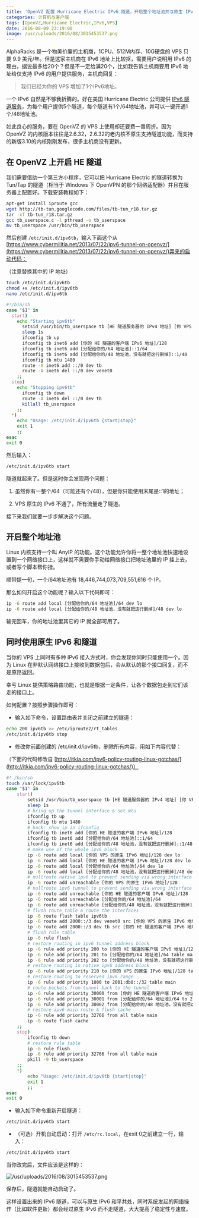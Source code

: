 ```yaml
---
title: 'OpenVZ 配置 Hurricane Electric IPv6 隧道，开启整个地址池并与原生 IPv6 共同使用'
categories: 计算机与客户端
tags: [OpenVZ,Hurricane Electric,IPv6,VPS]
date: 2016-08-09 23:19:00
image: /usr/uploads/2016/08/3015453537.png
---
```

AlphaRacks 是一个物美价廉的主机商，1CPU、512M内存、10G硬盘的 VPS 只要 9.9 美元/年。但是这家主机商在 IPv6 地址上比较抠，需要用户说明用 IPv6 的理由，据说最多给20个？但是不一定给满20个，比如我告诉主机商要用 IPv6 地址给仅支持 IPv6 的用户提供服务，主机商回复：

> 我们已经为你的 VPS 增加了1个IPv6地址。

一个 IPv6 自然是不够我折腾的。好在美国 Hurricane Electric 公司提供 [IPv6 隧道服务](https://tunnelbroker.net/)，为每个用户提供5个隧道，每个隧道有1个/64地址池，并可以一键开通1个/48地址池。

如此良心的服务，要在 OpenVZ 的 VPS 上使用却还要费一番周折。因为 OpenVZ 的内核版本往往是2.6.32，2.6.32的老内核不原生支持隧道功能，而支持的新版3.10的内核刚刚发布，很多主机商没有更新。

在 OpenVZ 上开启 HE 隧道
----------------------

我们需要借助一个第三方小程序，它可以把 Hurricane Electric 的隧道转换为 Tun/Tap 的隧道（相当于 Windows 下 OpenVPN 的那个网络适配器）并且在服务器上配置好。下载安装教程如下：

```bash
apt-get install iproute gcc
wget http://tb-tun.googlecode.com/files/tb-tun_r18.tar.gz
tar -xf tb-tun_r18.tar.gz
gcc tb_userspace.c -l pthread -o tb_userspace
mv tb_userspace /usr/bin/tb_userspace
```

然后创建 `/etc/init.d/ipv6tb`，输入下面这个从[https://www.cybermilitia.net/2013/07/22/ipv6-tunnel-on-openvz/](https://www.cybermilitia.net/2013/07/22/ipv6-tunnel-on-openvz/)弄来的启动代码：

（注意替换其中的 IP 地址）

```bash
touch /etc/init.d/ipv6tb
chmod +x /etc/init.d/ipv6tb
nano /etc/init.d/ipv6tb
```

```bash
#!/bin/sh
case "$1" in
  start)
    echo "Starting ipv6tb"
      setsid /usr/bin/tb_userspace tb [HE 隧道服务器的 IPv4 地址] [你 VPS 的 IPv4 地址] sit > /dev/null 2>&1 &
      sleep 1s
      ifconfig tb up
      ifconfig tb inet6 add [你的 HE 隧道的客户端 IPv6 地址]/128
      ifconfig tb inet6 add [分配给你的/64 地址池]::1/64
      ifconfig tb inet6 add [分配给你的/48 地址池，没有就把这行删掉]::1/48
      ifconfig tb mtu 1480
      route -A inet6 add ::/0 dev tb
      route -A inet6 del ::/0 dev venet0
    ;;
  stop)
    echo "Stopping ipv6tb"
      ifconfig tb down
      route -A inet6 del ::/0 dev tb
      killall tb_userspace
    ;;
  *)
    echo "Usage: /etc/init.d/ipv6tb {start|stop}"
    exit 1
    ;;
esac
exit 0
```

然后输入：

```bash
/etc/init.d/ipv6tb start
```

隧道就起来了。但是这时你会发现两个问题：

1. 虽然你有一整个/64（可能还有个/48），但是你只能使用末尾是::1的地址；

2. VPS 原生的 IPv6 不通了，所有流量走了隧道。

接下来我们就要一步步解决这个问题。

开启整个地址池
------------

Linux 内核支持一个叫 AnyIP 的功能。这个功能允许你将一整个地址池快速地设置到一个网络接口上，这样就不需要你手动给网络接口把地址池里的 IP 挂上去，或者写个脚本帮你挂。

顺带提一句，一个/64地址池有 18,446,744,073,709,551,616 个 IP。

那么如何开启这个功能呢？输入以下代码即可：

```bash
ip -6 route add local [分配给你的/64 地址池]/64 dev lo
ip -6 route add local [分配给你的/48 地址池，没有就把这行删掉]/48 dev lo
```

输完回车，你的地址池里其它的 IP 就全部可用了。

同时使用原生 IPv6 和隧道
---------------------

当你的 VPS 上同时有多种 IPv6 接入方式时，你会发现你同时只能使用一个。因为 Linux 在非默认网络接口上接收到数据包后，会从默认的那个接口回复，而不是原路返回。

幸亏 Linux 提供策略路由功能，也就是根据一定条件，让各个数据包走到它们该走的接口上。

如何配置？按照步骤操作即可：

- 输入如下命令，设置路由表并关闭之前建立的隧道：

```bash
echo 200 ipv6tb >> /etc/iproute2/rt_tables
/etc/init.d/ipv6tb stop
```

- 修改你前面创建的 <span class="text-primary">/etc/init.d/ipv6tb</span>，删除所有内容，用如下内容代替：

（下面的代码修改自 [http://itkia.com/ipv6-policy-routing-linux-gotchas/](http://itkia.com/ipv6-policy-routing-linux-gotchas/)）

```bash
#! /bin/sh
touch /var/lock/ipv6tb
case "$1" in
    start)
        setsid /usr/bin/tb_userspace tb [HE 隧道服务器的 IPv4 地址] [你 VPS 的 IPv4 地址] sit > /dev/null 2>&1 &
        sleep 1s
        # bring up the tunnel interface & set mtu
        ifconfig tb up
        ifconfig tb mtu 1480
        # hack: show ip in ifconfig
        ifconfig tb inet6 add [你的 HE 隧道的客户端 IPv6 地址]/128
        ifconfig tb inet6 add [分配给你的/64 地址池]::1/64
        ifconfig tb inet6 add [分配给你的/48 地址池，没有就把这行删掉]::1/48
        # make use of the whole ipv6 block
        ip -6 route add local [你的 VPS 的原生 IPv6 地址]/128 dev lo
        ip -6 route add local [你的 HE 隧道的客户端 IPv6 地址]/128 dev lo
        ip -6 route add local [分配给你的/64 地址池]/64 dev lo
        ip -6 route add local [分配给你的/48 地址池，没有就把这行删掉]/48 dev lo
        # nullroute native ipv6 to prevent sending via wrong interface
        ip -6 route add unreachable [你的 VPS 的原生 IPv6 地址]/128
        # nullroute ipv6 tunnel to prevent sending via wrong interface
        ip -6 route add unreachable [你的 HE 隧道的客户端 IPv6 地址]/128
        ip -6 route add unreachable [分配给你的/64 地址池]/64
        ip -6 route add unreachable [分配给你的/48 地址池，没有就把这行删掉]/48
        # flush route table & route the interfaces
        ip -6 route flush table ipv6tb
        ip -6 route add 2000::/3 dev venet0 src [你的 VPS 的原生 IPv6 地址]
        ip -6 route add 2000::/3 dev tb src [你的 HE 隧道的客户端 IPv6 地址] table ipv6tb
        # flush rule table
        ip -6 rule flush
        # restore routing in ipv6 tunnel address block
        ip -6 rule add priority 200 to [你的 HE 隧道的客户端 IPv6 地址]/128 table main
        ip -6 rule add priority 201 to [分配给你的/64 地址池]/64 table main
        ip -6 rule add priority 202 to [分配给你的/48 地址池，没有就把这行删掉]/48 table main
        # restore routing in native ipv6 address block
        ip -6 rule add priority 210 to [你的 VPS 的原生 IPv6 地址]/128 table main
        # restore routing to reserved ipv6 range
        ip -6 rule add priority 1000 to 2001:db8::/32 table main
        # route packets from tunnel back to the tunnel
        ip -6 rule add priority 30000 from [你的 HE 隧道的客户端 IPv6 地址]/128 to 2000::/3 table ipv6tb
        ip -6 rule add priority 30001 from [分配给你的/64 地址池]/64 to 2000::/3 table ipv6tb
        ip -6 rule add priority 30002 from [分配给你的/48 地址池，没有就把这行删掉]/48 to 2000::/3 table ipv6tb
        # restore ipv6 main route & flush cache
        ip -6 rule add priority 32766 from all table main
        ip -6 route flush cache
    ;;
    stop)
        ifconfig tb down
        # restore rule table
        ip -6 rule flush
        ip -6 rule add priority 32766 from all table main
        pkill -9 tb_userspace
    ;;
    *)
        echo "Usage: /etc/init.d/ipv6tb {start|stop}"
        exit 1
        ;;
esac
exit 0
```

- 输入如下命令重新开启隧道：

```bash
/etc/init.d/ipv6tb start
```

- （可选）开机自动启动：打开 `/etc/rc.local`，在exit 0之前建立一行，输入：

```bash
/etc/init.d/ipv6tb start
```

当你改完后，文件应该是这样的：

![/usr/uploads/2016/08/3015453537.png](../../../../usr/uploads/2016/08/3015453537.png)

保存后，隧道就能自动启动了。

这样设置出来的 IPv6 隧道，可以与原生 IPv6 和平共处，同时系统发起的网络操作（比如软件更新）都会经过原生 IPv6 而不走隧道，大大提高了稳定性与速度。
